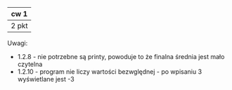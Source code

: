 | cw 1 |
|---|
| 2 pkt |

Uwagi:

* 1.2.8 - nie potrzebne są printy, powoduje to że finalna średnia jest mało czytelna
* 1.2.10 - program nie liczy wartości bezwględnej - po wpisaniu 3 wyświetlane jest -3
